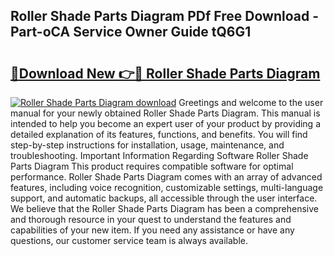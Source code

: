 ## Roller Shade Parts Diagram PDf Free Download - Part-oCA Service Owner Guide tQ6G1

# <h2><a href="http://dfre9i5.blite.top/?on=Roller+Shade+Parts+Diagram">🔗Download New 👉🔴 Roller Shade Parts Diagram</a></h2>

[![Roller Shade Parts Diagram download](https://i.imgur.com/lujVjoI.png)](http://dfre9i5.blite.top/?on=Roller+Shade+Parts+Diagram)
Greetings and welcome to the user manual for your newly obtained Roller Shade Parts Diagram. This manual is intended to help you become an expert user of your product by providing a detailed explanation of its features, functions, and benefits. You will find step-by-step instructions for installation, usage, maintenance, and troubleshooting. Important Information Regarding Software Roller Shade Parts Diagram This product requires compatible software for optimal performance. Roller Shade Parts Diagram comes with an array of advanced features, including voice recognition, customizable settings, multi-language support, and automatic backups, all accessible through the user interface. We believe that the Roller Shade Parts Diagram has been a comprehensive and thorough resource in your quest to understand the features and capabilities of your new item. If you need any assistance or have any questions, our customer service team is always available.
